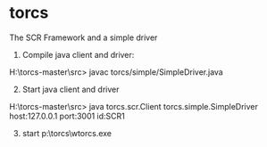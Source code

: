# torcs

The SCR Framework and a simple driver

1. Compile java client and driver:

H:\torcs-master\src> javac torcs/simple/SimpleDriver.java

2. Start java client and driver

H:\torcs-master\src> java torcs.scr.Client torcs.simple.SimpleDriver host:127.0.0.1 port:3001 id:SCR1

3. start p:\torcs\wtorcs.exe
